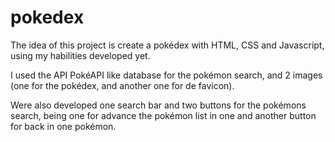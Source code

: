 # pokedex

The idea of this project is create a pokédex with HTML, CSS and Javascript, using my habilities developed yet.

I used the API PokéAPI like database for the pokémon search, and 2 images (one for the pokédex, and another one for de favicon).

Were also developed one search bar and two buttons for the pokémons search, being one for advance the pokémon list in one and another button for back in one pokémon.
